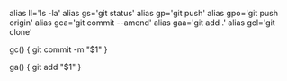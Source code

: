 alias ll='ls -la'
alias gs='git status'
alias gp='git push'
alias gpo='git push origin'
alias gca='git commit --amend'
alias gaa='git add .'
alias gcl='git clone'

gc() {
  git commit -m "$1"
}

ga() {
  git add "$1"
}
